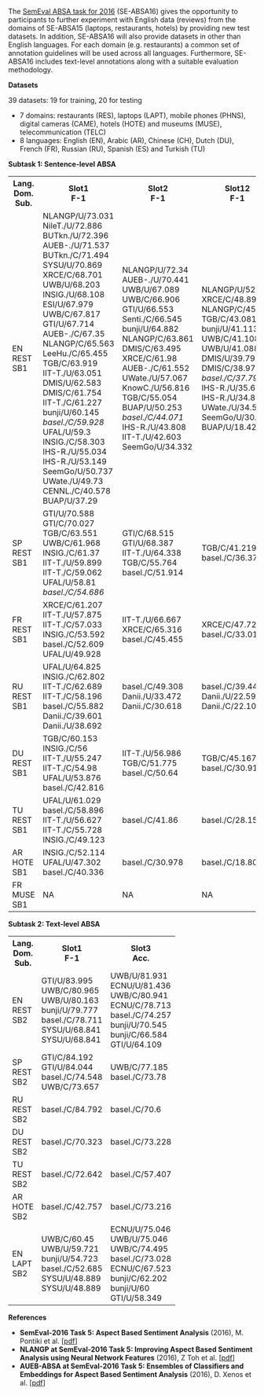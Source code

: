 The [SemEval ABSA task for 2016](http://alt.qcri.org/semeval2016/task5/) (SE-ABSA16) gives the opportunity to participants to further experiment with English data (reviews) from the domains of SE-ABSA15 (laptops, restaurants, hotels) by providing new test datasets. In addition, SE-ABSA16 will also provide datasets in other than English languages. For each domain (e.g. restaurants) a common set of annotation guidelines will be used across all languages. Furthermore, SE-ABSA16 includes text-level annotations along with a suitable evaluation methodology.

**Datasets**

39 datasets: 19 for training, 20 for testing

* 7 domains: restaurants (RES), laptops (LAPT), mobile phones (PHNS), digital cameras (CAME), hotels (HOTE) and museums (MUSE), telecommunication (TELC)
* 8 languages: English (EN), Arabic (AR), Chinese (CH), Dutch (DU), French (FR), Russian (RU), Spanish (ES) and Turkish (TU)

**Subtask 1: Sentence-level ABSA**

<table class="tg">
  <tr>
    <th class="tg-yw4l">Lang.<br>    Dom.<br>    Sub.</th>
    <th class="tg-yw4l">Slot1<br>    F-1</th>
    <th class="tg-yw4l">Slot2<br>    F-1</th>
    <th class="tg-yw4l">Slot12<br>    F-1</th>
    <th class="tg-yw4l">Slot3<br>    Acc.</th>
  </tr>
  <tr>
    <td class="tg-031e">EN<br>    REST<br>    SB1</td>
    <td class="tg-031e"> NLANGP/U/73.031 <br>     NileT./U/72.886 <br>     BUTkn./U/72.396 <br>     AUEB-./U/71.537 <br>     BUTkn./C/71.494 <br>     SYSU/U/70.869 <br>     XRCE/C/68.701 <br>     UWB/U/68.203 <br>     INSIG./U/68.108 <br>     ESI/U/67.979 <br>     UWB/C/67.817 <br>     GTI/U/67.714 <br>     AUEB-./C/67.35 <br>     NLANGP/C/65.563 <br>     LeeHu./C/65.455 <br>     TGB/C/63.919 <br>     IIT-T./U/63.051 <br>     DMIS/U/62.583 <br>     DMIS/C/61.754 <br>     IIT-T./C/61.227 <br>     bunji/U/60.145 <br>     <em>basel./C/59.928</em> <br>     UFAL/U/59.3 <br>     INSIG./C/58.303 <br>     IHS-R./U/55.034 <br>     IHS-R./U/53.149 <br>     SeemGo/U/50.737 <br>     UWate./U/49.73 <br>     CENNL./C/40.578 <br>     BUAP/U/37.29 <br>    </td>
    <td class="tg-yw4l"> NLANGP/U/72.34 <br>     AUEB-./U/70.441 <br>     UWB/U/67.089 <br>     UWB/C/66.906 <br>     GTI/U/66.553 <br>     Senti./C/66.545 <br>     bunji/U/64.882 <br>     NLANGP/C/63.861 <br>     DMIS/C/63.495 <br>     XRCE/C/61.98 <br>     AUEB-./C/61.552 <br>     UWate./U/57.067 <br>     KnowC./U/56.816 <br>     TGB/C/55.054 <br>     BUAP/U/50.253 <br>     <em>basel./C/44.071</em> <br>     IHS-R./U/43.808 <br>     IIT-T./U/42.603 <br>     SeemGo/U/34.332 <br>    </td>
    <td class="tg-yw4l"> NLANGP/U/52.607 <br>     XRCE/C/48.891 <br>     NLANGP/C/45.724 <br>     TGB/C/43.081 <br>     bunji/U/41.113 <br>     UWB/C/41.108 <br>     UWB/U/41.088 <br>     DMIS/U/39.796 <br>     DMIS/C/38.976 <br>     <em>basel./C/37.795</em> <br>     IHS-R./U/35.608 <br>     IHS-R./U/34.864 <br>     UWate./U/34.536 <br>     SeemGo/U/30.667 <br>     BUAP/U/18.428 <br>    </td>
    <td class="tg-yw4l"> XRCE/C/88.126 <br>     IIT-T./U/86.729 <br>     NileT./U/85.448 <br>     IHS-R./U/83.935 <br>     ECNU/U/83.586 <br>     AUEB-./U/83.236 <br>     INSIG./U/82.072 <br>     UWB/C/81.839 <br>     UWB/U/81.723 <br>     SeemGo/C/81.141 <br>     bunji/U/81.024 <br>     TGB/C/80.908 <br>     ECNU/C/80.559 <br>     UWate./U/80.326 <br>     INSIG./C/80.21 <br>     DMIS/C/79.977 <br>     DMIS/U/79.627 <br>     IHS-R./U/78.696 <br>     Senti./U/78.114 <br>     LeeHu./C/78.114 <br>     <em>basel./C/76.484</em> <br>     bunji/C/76.251 <br>     SeemGo/U/72.992 <br>     AKTSKI/U/71.711 <br>     COMMIT/C/70.547 <br>     SNLP/U/69.965 <br>     GTI/U/69.965 <br>     CENNL./C/63.912 <br>     BUAP/U/60.885 <br>    </td>
  </tr>
  <tr>
    <td class="tg-yw4l">SP<br>    REST<br>    SB1</td>
    <td class="tg-yw4l"> GTI/U/70.588 <br>     GTI/C/70.027 <br>     TGB/C/63.551 <br>     UWB/C/61.968 <br>     INSIG./C/61.37 <br>     IIT-T./U/59.899 <br>     IIT-T./C/59.062 <br>     UFAL/U/58.81 <br>     <em>basel./C/54.686</em> <br>    </td>
    <td class="tg-yw4l"> GTI/C/68.515 <br>     GTI/U/68.387 <br>     IIT-T./U/64.338 <br>     TGB/C/55.764 <br>     basel./C/51.914 <br>    </td>
    <td class="tg-yw4l"> TGB/C/41.219 <br>     basel./C/36.379 <br>    </td>
    <td class="tg-yw4l"> IIT-T./U/83.582 <br>     TGB/C/82.09 <br>     UWB/C/81.343 <br>     INSIG./C/79.571 <br>     basel./C/77.799 <br>    </td>
  </tr>
  <tr>
    <td class="tg-yw4l">FR<br>    REST<br>    SB1</td>
    <td class="tg-yw4l"> XRCE/C/61.207 <br>     IIT-T./U/57.875 <br>     IIT-T./C/57.033 <br>     INSIG./C/53.592 <br>     basel./C/52.609 <br>     UFAL/U/49.928 <br>    </td>
    <td class="tg-yw4l"> IIT-T./U/66.667 <br>     XRCE/C/65.316 <br>     basel./C/45.455 <br>    </td>
    <td class="tg-yw4l"> XRCE/C/47.721 <br>     basel./C/33.017 <br>    </td>
    <td class="tg-yw4l"> XRCE/C/78.826 <br>     UWB/C/75.262 <br>     UWB/C/74.319 <br>     INSIG./C/73.166 <br>     IIT-T./U/72.222 <br>     basel./C/67.4 <br>    </td>
  </tr>
  <tr>
    <td class="tg-yw4l">RU<br>    REST<br>    SB1</td>
    <td class="tg-yw4l"> UFAL/U/64.825 <br>     INSIG./C/62.802 <br>     IIT-T./C/62.689 <br>     IIT-T./C/58.196 <br>     basel./C/55.882 <br>     Danii./C/39.601 <br>     Danii./U/38.692 <br>    </td>
    <td class="tg-yw4l"> basel./C/49.308 <br>     Danii./U/33.472 <br>     Danii./C/30.618 <br>    </td>
    <td class="tg-yw4l"> basel./C/39.441 <br>     Danii./U/22.591 <br>     Danii./C/22.107 <br>    </td>
    <td class="tg-yw4l"> MayAnd/U/77.923 <br>     INSIG./C/75.077 <br>     IIT-T./U/73.615 <br>     Danii./U/73.308 <br>     Danii./C/72.538 <br>     basel./C/71 <br>    </td>
  </tr>
  <tr>
    <td class="tg-yw4l">DU<br>    REST<br>    SB1</td>
    <td class="tg-yw4l"> TGB/C/60.153 <br>     INSIG./C/56 <br>     IIT-T./U/55.247 <br>     IIT-T./C/54.98 <br>     UFAL/U/53.876 <br>     basel./C/42.816 <br>    </td>
    <td class="tg-yw4l"> IIT-T./U/56.986 <br>     TGB/C/51.775 <br>     basel./C/50.64 <br>    </td>
    <td class="tg-yw4l"> TGB/C/45.167 <br>     basel./C/30.916 <br>    </td>
    <td class="tg-yw4l"> TGB/C/77.814 <br>     IIT-T./U/76.998 <br>     INSIG./C/75.041 <br>     basel./C/69.331 <br>    </td>
  </tr>
  <tr>
    <td class="tg-yw4l">TU<br>    REST<br>    SB1</td>
    <td class="tg-yw4l"> UFAL/U/61.029 <br>     basel./C/58.896 <br>     IIT-T./U/56.627 <br>     IIT-T./C/55.728 <br>     INSIG./C/49.123 <br>    </td>
    <td class="tg-yw4l"> basel./C/41.86 <br>    </td>
    <td class="tg-yw4l"> basel./C/28.152 <br>    </td>
    <td class="tg-yw4l"> IIT-T./U/84.277 <br>     INSIG./C/74.214 <br>     basel./C/72.327 <br>    </td>
  </tr>
  <tr>
    <td class="tg-yw4l">AR<br>    HOTE<br>    SB1</td>
    <td class="tg-yw4l"> INSIG./C/52.114 <br>     UFAL/U/47.302 <br>     basel./C/40.336 <br>    </td>
    <td class="tg-yw4l"> basel./C/30.978 <br>    </td>
    <td class="tg-yw4l"> basel./C/18.806 <br>    </td>
    <td class="tg-yw4l"> INSIG./C/82.719 <br>     IIT-T./U/81.72 <br>     basel./C/76.421 <br>    </td>
  </tr>
  <tr>
    <td class="tg-yw4l">FR<br>    MUSE<br>    SB1</td>
    <td class="tg-yw4l">NA</td>
    <td class="tg-yw4l">NA</td>
    <td class="tg-yw4l">NA</td>
    <td class="tg-yw4l">NA</td>
  </tr>
</table>

**Subtask 2: Text-level ABSA**

<table class="tg">
  <tr>
    <th class="tg-031e">Lang.<br>    Dom.<br>    Sub.</th>
    <th class="tg-031e">Slot1<br>    F-1</th>
    <th class="tg-031e">Slot3<br>    Acc.</th>
  </tr>
  <tr>
    <td class="tg-031e">EN<br>    REST<br>    SB2</td>
    <td class="tg-031e"> GTI/U/83.995 <br>     UWB/C/80.965 <br>     UWB/U/80.163 <br>     bunji/U/79.777 <br>     basel./C/78.711 <br>     SYSU/U/68.841 <br>     SYSU/U/68.841 <br>    </td>
    <td class="tg-031e"> UWB/U/81.931 <br>     ECNU/U/81.436 <br>     UWB/C/80.941 <br>     ECNU/C/78.713 <br>     basel./C/74.257 <br>     bunji/U/70.545 <br>     bunji/C/66.584 <br>     GTI/U/64.109 <br>    </td>
  </tr>
  <tr>
    <td class="tg-031e">SP<br>    REST<br>    SB2</td>
    <td class="tg-031e"> GTI/C/84.192 <br>     GTI/U/84.044 <br>     basel./C/74.548 <br>     UWB/C/73.657 <br>    </td>
    <td class="tg-031e"> UWB/C/77.185 <br>     basel./C/73.78 <br>    </td>
  </tr>
  <tr>
    <td class="tg-yw4l">RU<br>    REST<br>    SB2</td>
    <td class="tg-yw4l"> basel./C/84.792 <br>    </td>
    <td class="tg-yw4l"> basel./C/70.6 <br>    </td>
  </tr>
  <tr>
    <td class="tg-yw4l">DU<br>    REST<br>    SB2</td>
    <td class="tg-yw4l"> basel./C/70.323 <br>    </td>
    <td class="tg-yw4l"> basel./C/73.228 <br>    </td>
  </tr>
  <tr>
    <td class="tg-yw4l">TU<br>    REST<br>    SB2</td>
    <td class="tg-yw4l"> basel./C/72.642 <br>    </td>
    <td class="tg-yw4l"> basel./C/57.407 <br>    </td>
  </tr>
  <tr>
    <td class="tg-yw4l">AR<br>    HOTE<br>    SB2</td>
    <td class="tg-yw4l"> basel./C/42.757 <br>    </td>
    <td class="tg-yw4l"> basel./C/73.216 <br>    </td>
  </tr>
  <tr>
    <td class="tg-yw4l">EN<br>    LAPT<br>    SB2</td>
    <td class="tg-yw4l"> UWB/C/60.45 <br>     UWB/U/59.721 <br>     bunji/U/54.723 <br>     basel./C/52.685 <br>     SYSU/U/48.889 <br>     SYSU/U/48.889 <br>    </td>
    <td class="tg-yw4l"> ECNU/U/75.046 <br>     UWB/U/75.046 <br>     UWB/C/74.495 <br>     basel./C/73.028 <br>     ECNU/C/67.523 <br>     bunji/C/62.202 <br>     bunji/U/60 <br>     GTI/U/58.349 <br>    </td>
  </tr>
</table>

**References**

* **SemEval-2016 Task 5: Aspect Based Sentiment Analysis** (2016), M. Pontiki et al. [[pdf](http://www.aclweb.org/anthology/S16-1002)]
* **NLANGP at SemEval-2016 Task 5: Improving Aspect Based Sentiment Analysis using Neural Network Features** (2016), Z Toh et al. [[pdf](http://www.aclweb.org/anthology/S16-1045)]
* **AUEB-ABSA at SemEval-2016 Task 5: Ensembles of Classifiers and Embeddings for Aspect Based Sentiment Analysis** (2016), D. Xenos et al. [[pdf](http://www.aclweb.org/anthology/S16-1050)]